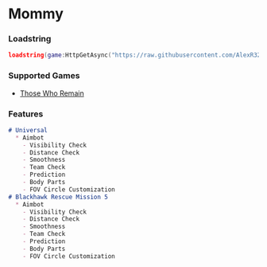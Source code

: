 # Mommy
### Loadstring
```lua
loadstring(game:HttpGetAsync("https://raw.githubusercontent.com/AlexR32/Parvus/main/Loader.lua"))()
```
### Supported Games
- [Those Who Remain](https://www.roblox.com/games/488667523/)

### Features
```markdown
# Universal
  * Aimbot
    - Visibility Check
    - Distance Check
    - Smoothness
    - Team Check
    - Prediction
    - Body Parts
    - FOV Circle Customization
# Blackhawk Rescue Mission 5
  * Aimbot
    - Visibility Check
    - Distance Check
    - Smoothness
    - Team Check
    - Prediction
    - Body Parts
    - FOV Circle Customization
```
